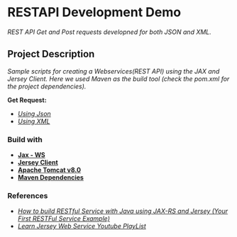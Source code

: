 # RESTAPI Development Demo

*REST API Get and Post requests developned for both JSON and XML.*

## Project Description

*Sample scripts for creating a Webservices(REST API) using the JAX and Jersey Client. Here we used Maven as the build tool (check the pom.xml for the project dependencies).*

**Get Request:**
- *[Using Json](https://github.com/AniketNeogy/RestAPIDevelopmentDemo/blob/master/src/com/aniket/get/RestResponseJSONService.java)*
- *[Using XML](https://github.com/AniketNeogy/RestAPIDevelopmentDemo/blob/master/src/com/aniket/get/RestResponseXMLService.java)*

### Build with

- **[Jax - WS](https://www.javatpoint.com/jax-ws-tutorial)**
- **[Jersey Client](https://jersey.github.io/)**
- **[Apache Tomcat v8.0](https://help.eclipse.org/neon/index.jsp?topic=%2Forg.eclipse.stardust.docs.wst%2Fhtml%2Fwst-integration%2Fconfiguration.html)**
- **[Maven Dependencies](https://github.com/AniketNeogy/RestAPIDevelopmentDemo/blob/master/pom.xml)**

### References

- [*How to build RESTful Service with Java using JAX-RS and Jersey (Your First RESTFul Service Example)*](https://crunchify.com/how-to-build-restful-service-with-java-using-jax-rs-and-jersey/)
- [*Learn Jersey Web Service Youtube PlayList*](https://www.youtube.com/watch?v=rk-Sg7Ml6xQ&list=PL050q0IOLhgFN2N-rtlmpLDtt7ayBTpsb)
